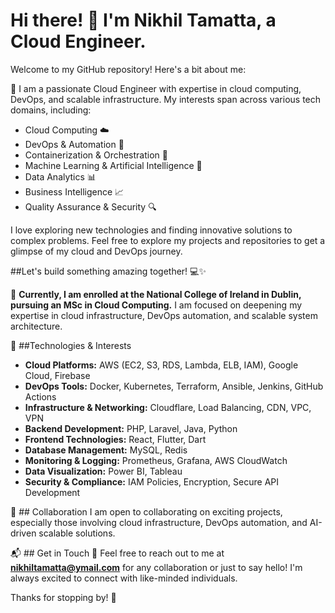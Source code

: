 # Hi there! 👋 I'm Nikhil Tamatta, a Cloud Engineer.

Welcome to my GitHub repository! Here's a bit about me:  

🚀 I am a passionate Cloud Engineer with expertise in cloud computing, DevOps, and scalable infrastructure. My interests span across various tech domains, including:  

- Cloud Computing ☁️  
- DevOps & Automation 🔧  
- Containerization & Orchestration 🚢  
- Machine Learning & Artificial Intelligence 🤖  
- Data Analytics 📊  
- Business Intelligence 📈  
- Quality Assurance & Security 🔍  

I love exploring new technologies and finding innovative solutions to complex problems. Feel free to explore my projects and repositories to get a glimpse of my cloud and DevOps journey.  

##Let's build something amazing together! 💻✨

💼 **Currently, I am enrolled at the National College of Ireland in Dublin, pursuing an MSc in Cloud Computing.** I am focused on deepening my expertise in cloud infrastructure, DevOps automation, and scalable system architecture.  

🔧 ##Technologies & Interests
- **Cloud Platforms:** AWS (EC2, S3, RDS, Lambda, ELB, IAM), Google Cloud, Firebase  
- **DevOps Tools:** Docker, Kubernetes, Terraform, Ansible, Jenkins, GitHub Actions  
- **Infrastructure & Networking:** Cloudflare, Load Balancing, CDN, VPC, VPN  
- **Backend Development:** PHP, Laravel, Java, Python  
- **Frontend Technologies:** React, Flutter, Dart  
- **Database Management:** MySQL, Redis  
- **Monitoring & Logging:** Prometheus, Grafana, AWS CloudWatch  
- **Data Visualization:** Power BI, Tableau  
- **Security & Compliance:** IAM Policies, Encryption, Secure API Development  

🤝 ## Collaboration
I am open to collaborating on exciting projects, especially those involving cloud infrastructure, DevOps automation, and AI-driven scalable solutions.  

📬 ## Get in Touch
📧 Feel free to reach out to me at **nikhiltamatta@ymail.com** for any collaboration or just to say hello! I'm always excited to connect with like-minded individuals.  

Thanks for stopping by! 🚀  

<!---
nikhiltamatta/nikhiltamatta is a ✨ special ✨ repository because its `README.md` (this file) appears on your GitHub profile.
You can click the Preview link to take a look at your changes.
--->
